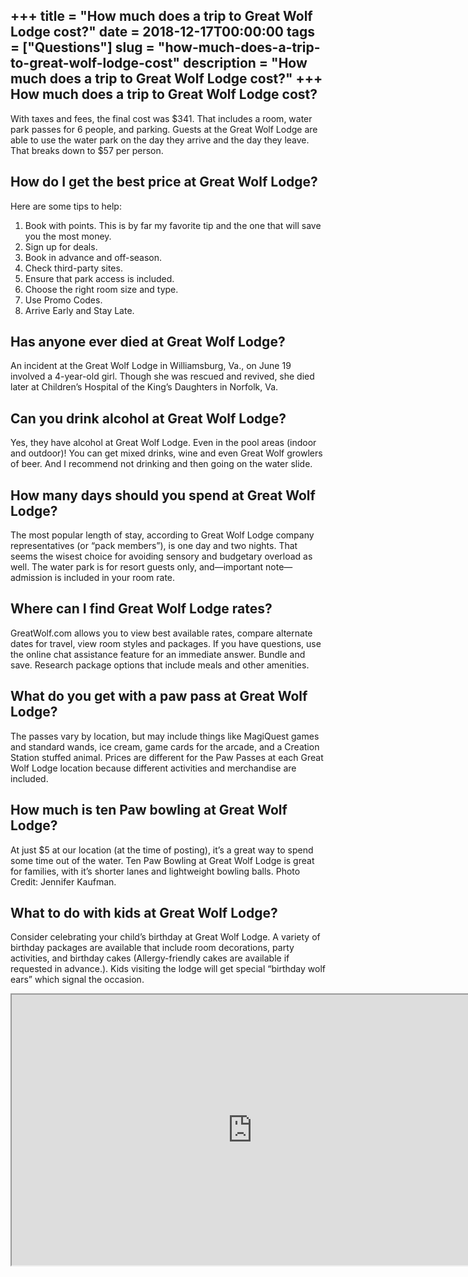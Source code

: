 +++
title = "How much does a trip to Great Wolf Lodge cost?"
date = 2018-12-17T00:00:00
tags = ["Questions"]
slug = "how-much-does-a-trip-to-great-wolf-lodge-cost"
description = "How much does a trip to Great Wolf Lodge cost?"
+++
How much does a trip to Great Wolf Lodge cost?
----------------------------------------------

With taxes and fees, the final cost was $341. That includes a room, water park passes for 6 people, and parking. Guests at the Great Wolf Lodge are able to use the water park on the day they arrive and the day they leave. That breaks down to $57 per person.

How do I get the best price at Great Wolf Lodge?
------------------------------------------------

Here are some tips to help:

1. Book with points. This is by far my favorite tip and the one that will save you the most money.
2. Sign up for deals.
3. Book in advance and off-season.
4. Check third-party sites.
5. Ensure that park access is included.
6. Choose the right room size and type.
7. Use Promo Codes.
8. Arrive Early and Stay Late.

Has anyone ever died at Great Wolf Lodge?
-----------------------------------------

An incident at the Great Wolf Lodge in Williamsburg, Va., on June 19 involved a 4-year-old girl. Though she was rescued and revived, she died later at Children’s Hospital of the King’s Daughters in Norfolk, Va.

Can you drink alcohol at Great Wolf Lodge?
------------------------------------------

Yes, they have alcohol at Great Wolf Lodge. Even in the pool areas (indoor and outdoor)! You can get mixed drinks, wine and even Great Wolf growlers of beer. And I recommend not drinking and then going on the water slide.

How many days should you spend at Great Wolf Lodge?
---------------------------------------------------

The most popular length of stay, according to Great Wolf Lodge company representatives (or “pack members”), is one day and two nights. That seems the wisest choice for avoiding sensory and budgetary overload as well. The water park is for resort guests only, and—important note—admission is included in your room rate.

Where can I find Great Wolf Lodge rates?
----------------------------------------

GreatWolf.com allows you to view best available rates, compare alternate dates for travel, view room styles and packages. If you have questions, use the online chat assistance feature for an immediate answer. Bundle and save. Research package options that include meals and other amenities.

What do you get with a paw pass at Great Wolf Lodge?
----------------------------------------------------

The passes vary by location, but may include things like MagiQuest games and standard wands, ice cream, game cards for the arcade, and a Creation Station stuffed animal. Prices are different for the Paw Passes at each Great Wolf Lodge location because different activities and merchandise are included.

How much is ten Paw bowling at Great Wolf Lodge?
------------------------------------------------

At just $5 at our location (at the time of posting), it’s a great way to spend some time out of the water. Ten Paw Bowling at Great Wolf Lodge is great for families, with it’s shorter lanes and lightweight bowling balls. Photo Credit: Jennifer Kaufman.

What to do with kids at Great Wolf Lodge?
-----------------------------------------

Consider celebrating your child’s birthday at Great Wolf Lodge. A variety of birthday packages are available that include room decorations, party activities, and birthday cakes (Allergy-friendly cakes are available if requested in advance.). Kids visiting the lodge will get special “birthday wolf ears” which signal the occasion.

<iframe allow="accelerometer; autoplay; clipboard-write; encrypted-media; gyroscope; picture-in-picture" allowfullscreen="" class="__youtube_prefs__  epyt-is-override  no-lazyload" data-no-lazy="1" data-origheight="433" data-origwidth="770" data-skipgform_ajax_framebjll="" height="433" id="_ytid_78960" loading="lazy" src="https://www.youtube.com/embed/bPJwCHQIK-4?enablejsapi=1&autoplay=0&cc_load_policy=0&cc_lang_pref=&iv_load_policy=1&loop=0&modestbranding=0&rel=1&fs=1&playsinline=0&autohide=2&theme=dark&color=red&controls=1&" title="YouTube player" width="770"></iframe>
